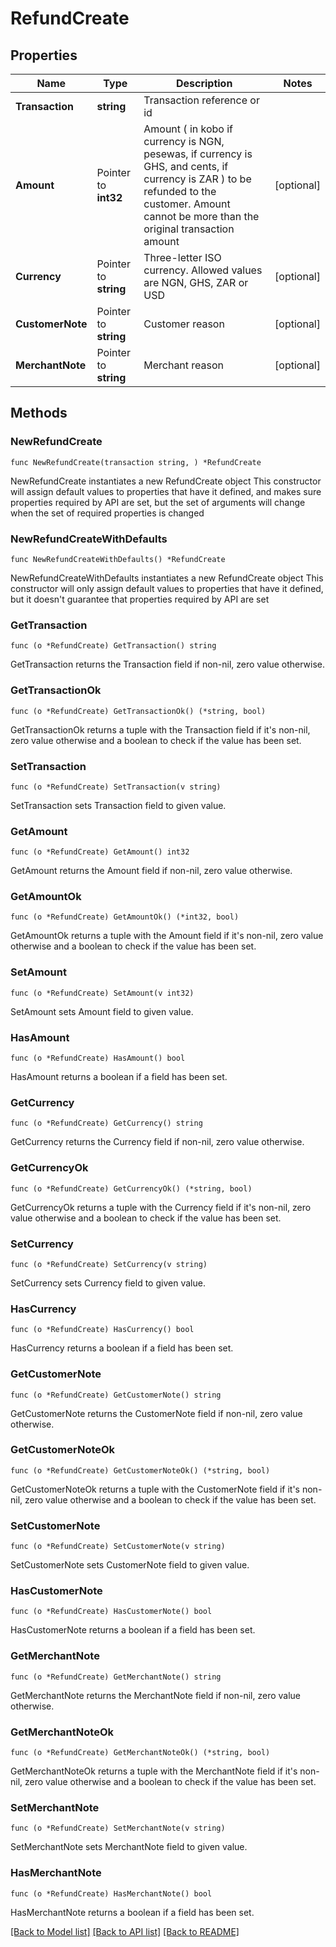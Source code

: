 # RefundCreate

## Properties

Name | Type | Description | Notes
------------ | ------------- | ------------- | -------------
**Transaction** | **string** | Transaction reference or id | 
**Amount** | Pointer to **int32** | Amount ( in kobo if currency is NGN, pesewas, if currency is GHS, and cents, if currency is ZAR ) to be refunded to the customer.  Amount cannot be more than the original transaction amount | [optional] 
**Currency** | Pointer to **string** | Three-letter ISO currency. Allowed values are NGN, GHS, ZAR or USD | [optional] 
**CustomerNote** | Pointer to **string** | Customer reason | [optional] 
**MerchantNote** | Pointer to **string** | Merchant reason | [optional] 

## Methods

### NewRefundCreate

`func NewRefundCreate(transaction string, ) *RefundCreate`

NewRefundCreate instantiates a new RefundCreate object
This constructor will assign default values to properties that have it defined,
and makes sure properties required by API are set, but the set of arguments
will change when the set of required properties is changed

### NewRefundCreateWithDefaults

`func NewRefundCreateWithDefaults() *RefundCreate`

NewRefundCreateWithDefaults instantiates a new RefundCreate object
This constructor will only assign default values to properties that have it defined,
but it doesn't guarantee that properties required by API are set

### GetTransaction

`func (o *RefundCreate) GetTransaction() string`

GetTransaction returns the Transaction field if non-nil, zero value otherwise.

### GetTransactionOk

`func (o *RefundCreate) GetTransactionOk() (*string, bool)`

GetTransactionOk returns a tuple with the Transaction field if it's non-nil, zero value otherwise
and a boolean to check if the value has been set.

### SetTransaction

`func (o *RefundCreate) SetTransaction(v string)`

SetTransaction sets Transaction field to given value.


### GetAmount

`func (o *RefundCreate) GetAmount() int32`

GetAmount returns the Amount field if non-nil, zero value otherwise.

### GetAmountOk

`func (o *RefundCreate) GetAmountOk() (*int32, bool)`

GetAmountOk returns a tuple with the Amount field if it's non-nil, zero value otherwise
and a boolean to check if the value has been set.

### SetAmount

`func (o *RefundCreate) SetAmount(v int32)`

SetAmount sets Amount field to given value.

### HasAmount

`func (o *RefundCreate) HasAmount() bool`

HasAmount returns a boolean if a field has been set.

### GetCurrency

`func (o *RefundCreate) GetCurrency() string`

GetCurrency returns the Currency field if non-nil, zero value otherwise.

### GetCurrencyOk

`func (o *RefundCreate) GetCurrencyOk() (*string, bool)`

GetCurrencyOk returns a tuple with the Currency field if it's non-nil, zero value otherwise
and a boolean to check if the value has been set.

### SetCurrency

`func (o *RefundCreate) SetCurrency(v string)`

SetCurrency sets Currency field to given value.

### HasCurrency

`func (o *RefundCreate) HasCurrency() bool`

HasCurrency returns a boolean if a field has been set.

### GetCustomerNote

`func (o *RefundCreate) GetCustomerNote() string`

GetCustomerNote returns the CustomerNote field if non-nil, zero value otherwise.

### GetCustomerNoteOk

`func (o *RefundCreate) GetCustomerNoteOk() (*string, bool)`

GetCustomerNoteOk returns a tuple with the CustomerNote field if it's non-nil, zero value otherwise
and a boolean to check if the value has been set.

### SetCustomerNote

`func (o *RefundCreate) SetCustomerNote(v string)`

SetCustomerNote sets CustomerNote field to given value.

### HasCustomerNote

`func (o *RefundCreate) HasCustomerNote() bool`

HasCustomerNote returns a boolean if a field has been set.

### GetMerchantNote

`func (o *RefundCreate) GetMerchantNote() string`

GetMerchantNote returns the MerchantNote field if non-nil, zero value otherwise.

### GetMerchantNoteOk

`func (o *RefundCreate) GetMerchantNoteOk() (*string, bool)`

GetMerchantNoteOk returns a tuple with the MerchantNote field if it's non-nil, zero value otherwise
and a boolean to check if the value has been set.

### SetMerchantNote

`func (o *RefundCreate) SetMerchantNote(v string)`

SetMerchantNote sets MerchantNote field to given value.

### HasMerchantNote

`func (o *RefundCreate) HasMerchantNote() bool`

HasMerchantNote returns a boolean if a field has been set.


[[Back to Model list]](../README.md#documentation-for-models) [[Back to API list]](../README.md#documentation-for-api-endpoints) [[Back to README]](../README.md)


